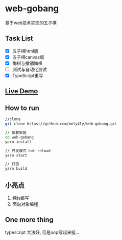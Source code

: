 # web-gobang
基于web技术实现的五子棋

## Task List
- [x] 五子棋html版
- [x] 五子棋canvas版
- [x] 悔棋与撤销悔棋
- [ ] 测试与自动化测试
- [x] TypeScript重写
## [Live Demo](https://only4ly.github.io/web-gobang/)
## How to run
```bash
//clone
git clone https://github.com/only4ly/web-gobang.git

// 依赖安装
cd web-gobang
yarn install

// 开发模式 hot-reload
yarn start

// 打包
yarn build
```

## 小亮点
1. 纯ts编写
2. 面向对象编程

## One more thing

typescript 大法好, 但是oop写起来挺...


